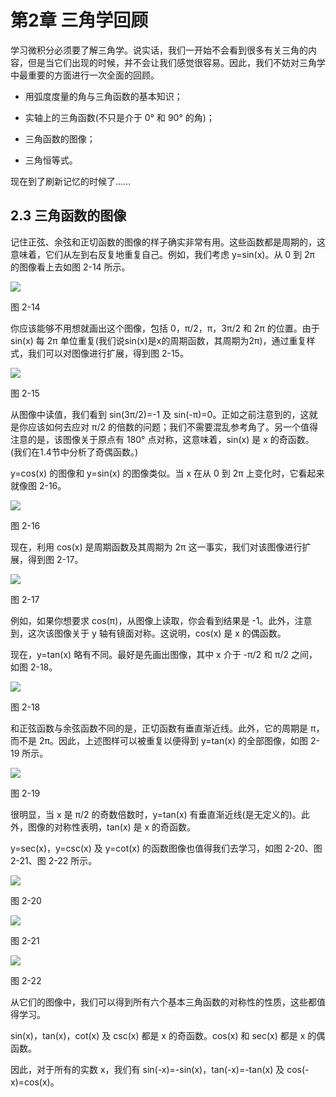 # 第2章 三角学回顾

学习微积分必须要了解三角学。说实话，我们一开始不会看到很多有关三角的内容，但是当它们出现的时候，并不会让我们感觉很容易。因此，我们不妨对三角学中最重要的方面进行一次全面的回顾。

- 用弧度度量的角与三角函数的基本知识；

- 实轴上的三角函数(不只是介于 0° 和 90° 的角)；

- 三角函数的图像；

- 三角恒等式。

现在到了刷新记忆的时候了……

## 2.3 三角函数的图像

记住正弦、余弦和正切函数的图像的样子确实非常有用。这些函数都是周期的，这意味着，它们从左到右反复地重复自己。例如，我们考虑 y=sin(x)。从 0 到 2π 的图像看上去如图 2-14 所示。

![](https://raw.githubusercontent.com/dalong0514/selfstudy/master/图片链接/化工书籍/2019131.PNG)

图 2-14

你应该能够不用想就画出这个图像，包括 0，π/2，π，3π/2 和 2π 的位置。由于 sin(x) 每 2π 单位重复(我们说sin(x)是x的周期函数，其周期为2π)，通过重复样式，我们可以对图像进行扩展，得到图 2-15。

![](https://raw.githubusercontent.com/dalong0514/selfstudy/master/图片链接/化工书籍/2019132.PNG)

图 2-15

从图像中读值，我们看到 sin(3π/2)=-1 及 sin(-π)=0。正如之前注意到的，这就是你应该如何去应对 π/2 的倍数的问题；我们不需要混乱参考角了。另一个值得注意的是，该图像关于原点有 180° 点对称，这意味着，sin(x) 是 x 的奇函数。(我们在1.4节中分析了奇偶函数。)

y=cos(x) 的图像和 y=sin(x) 的图像类似。当 x 在从 0 到 2π 上变化时，它看起来就像图 2-16。

![](https://raw.githubusercontent.com/dalong0514/selfstudy/master/图片链接/化工书籍/2019133.PNG)

图 2-16

现在，利用 cos(x) 是周期函数及其周期为 2π 这一事实，我们对该图像进行扩展，得到图 2-17。

![](https://raw.githubusercontent.com/dalong0514/selfstudy/master/图片链接/化工书籍/2019134.PNG)

图 2-17

例如，如果你想要求 cos(π)，从图像上读取，你会看到结果是 -1。此外，注意到，这次该图像关于 y 轴有镜面对称。这说明，cos(x) 是 x 的偶函数。

现在，y=tan(x) 略有不同。最好是先画出图像，其中 x 介于 -π/2 和 π/2 之间，如图 2-18。

![](https://raw.githubusercontent.com/dalong0514/selfstudy/master/图片链接/化工书籍/2019135.PNG)

图 2-18

和正弦函数与余弦函数不同的是，正切函数有垂直渐近线。此外，它的周期是 π，而不是 2π。因此，上述图样可以被重复以便得到 y=tan(x) 的全部图像，如图 2-19 所示。

![](https://raw.githubusercontent.com/dalong0514/selfstudy/master/图片链接/化工书籍/2019136.PNG)

图 2-19

很明显，当 x 是 π/2 的奇数倍数时，y=tan(x) 有垂直渐近线(是无定义的)。此外，图像的对称性表明，tan(x) 是 x 的奇函数。

y=sec(x)，y=csc(x) 及 y=cot(x) 的函数图像也值得我们去学习，如图 2-20、图 2-21、图 2-22 所示。

![](https://raw.githubusercontent.com/dalong0514/selfstudy/master/图片链接/化工书籍/2019137.PNG)

图 2-20

![](https://raw.githubusercontent.com/dalong0514/selfstudy/master/图片链接/化工书籍/2019138.PNG)

图 2-21

![](https://raw.githubusercontent.com/dalong0514/selfstudy/master/图片链接/化工书籍/2019139.PNG)

图 2-22

从它们的图像中，我们可以得到所有六个基本三角函数的对称性的性质，这些都值得学习。

sin(x)，tan(x)，cot(x) 及 csc(x) 都是 x 的奇函数。cos(x) 和 sec(x) 都是 x 的偶函数。

因此，对于所有的实数 x，我们有 sin(-x)=-sin(x)，tan(-x)=-tan(x) 及 cos(-x)=cos(x)。

